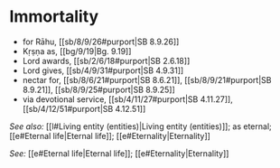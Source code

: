 # Immortality

* for Rāhu, [[sb/8/9/26#purport|SB 8.9.26]]
* Kṛṣṇa as, [[bg/9/19|Bg. 9.19]]
* Lord awards, [[sb/2/6/18#purport|SB 2.6.18]]
* Lord gives, [[sb/4/9/31#purport|SB 4.9.31]]
* nectar for, [[sb/8/6/21#purport|SB 8.6.21]], [[sb/8/9/21#purport|SB 8.9.21]], [[sb/8/9/25#purport|SB 8.9.25]]
* via devotional service, [[sb/4/11/27#purport|SB 4.11.27]], [[sb/4/12/51#purport|SB 4.12.51]]

*See also:* [[l#Living entity (entities)|Living entity (entities)]]; as eternal; [[e#Eternal life|Eternal life]]; [[e#Eternality|Eternality]]

*See:* [[e#Eternal life|Eternal life]]; [[e#Eternality|Eternality]]

